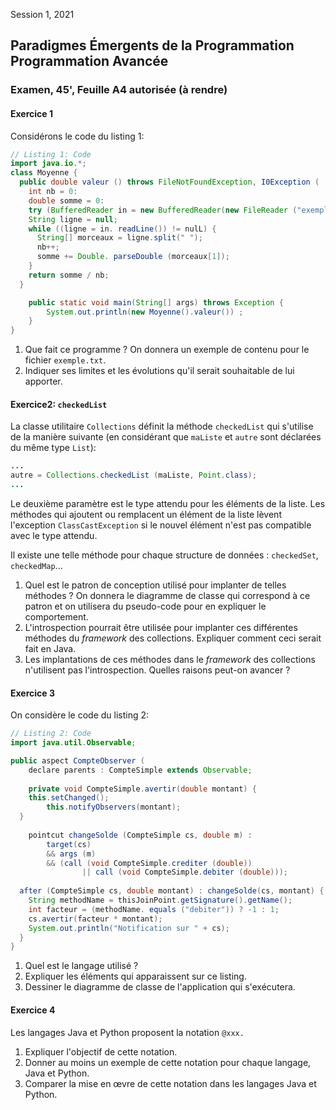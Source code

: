 Session 1, 2021

## Paradigmes Émergents de la Programmation Programmation Avancée

### Examen, 45', Feuille A4 autorisée (à rendre)

#### Exercice 1 

Considérons le code du listing 1:

```java
// Listing 1: Code
import java.io.*;
class Moyenne {
  public double valeur () throws FileNotFoundException, I0Exception (
	int nb = 0:
	double somme = 0:
	try (BufferedReader in = new BufferedReader(new FileReader ("exemplel.txt"))) {
    String ligne = null;
    while ((ligne = in. readLine()) != nulL) {
      String[] morceaux = ligne.split(" ");
      nb++;
      somme += Double. parseDouble (morceaux[1]);
    }
    return somme / nb;
  }

	public static void main(String[] args) throws Exception {
		System.out.println(new Moyenne().valeur()) ;
	}
}
```

1. Que fait ce programme ? On donnera un exemple de contenu pour le fichier `exemple.txt`.
2. Indiquer ses limites et les évolutions qu'il serait souhaitable de lui apporter.

#### Exercice2: `checkedList`

La classe utilitaire `Collections` définit la méthode `checkedList` qui s'utilise de la manière suivante (en considérant que `maListe` et `autre` sont déclarées du même type `List`):

```java
...
autre = Collections.checkedList (maListe, Point.class);
...
```

Le deuxième paramètre est le type attendu pour les éléments de la liste. Les méthodes qui ajoutent ou remplacent un élément de la liste lèvent l'exception `ClassCastException` si le nouvel élément n'est pas compatible avec le type attendu.

Il existe une telle méthode pour chaque structure de données : `checkedSet`, `checkedMap`...

1. Quel est le patron de conception utilisé pour implanter de telles méthodes ? On donnera le diagramme de classe qui correspond à ce patron et on utilisera du pseudo-code pour en expliquer le comportement.
2. L'introspection pourrait être utilisée pour implanter ces différentes méthodes du *framework* des collections. Expliquer comment ceci serait fait en Java.
3. Les implantations de ces méthodes dans le *framework* des collections n'utilisent pas l'introspection. Quelles raisons peut-on avancer ?

#### Exercice 3 

On considère le code du listing 2:

```java
// Listing 2: Code
import java.util.Observable;

public aspect CompteObserver (
	declare parents : CompteSimple extends Observable;
  
	private void CompteSimple.avertir(double montant) {
    this.setChanged();
		this.notifyObservers(montant);
  }
  
	pointcut changeSolde (CompteSimple cs, double m) :
		target(cs)
		&& args (m)
		&& (call (void CompteSimple.crediter (double))
				|| call (void CompteSimple.debiter (double)));
  
  after (CompteSimple cs, double montant) : changeSolde(cs, montant) {
    String methodName = thisJoinPoint.getSignature().getName();
    int facteur = (methodName. equals ("debiter")) ? -1 : 1;
    cs.avertir(facteur * montant);
    System.out.println("Notification sur " + cs);
  }
}
```

1. Quel est le langage utilisé ?
2. Expliquer les éléments qui apparaissent sur ce listing.
3. Dessiner le diagramme de classe de l'application qui s'exécutera.

#### Exercice 4

Les langages Java et Python proposent la notation `@xxx.`

1. Expliquer l'objectif de cette notation.
2. Donner au moins un exemple de cette notation pour chaque langage, Java et Python.
3. Comparer la mise en œvre de cette notation dans les langages Java et Python.